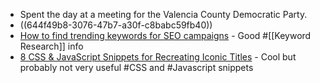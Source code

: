- Spent the day at a meeting for the Valencia County Democratic Party.
- ((644f49b8-3076-47b7-a30f-c8babc59fb40))
- [How to find trending keywords for SEO campaigns](https://www.wix.com/seo/learn/resource/find-trending-keywords-for-seo) - Good #[[Keyword Research]] info
- [8 CSS & JavaScript Snippets for Recreating Iconic Titles](https://speckyboy.com/css-javascript-snippets-iconic-titles) - Cool but probably not very useful #CSS and #Javascript snippets